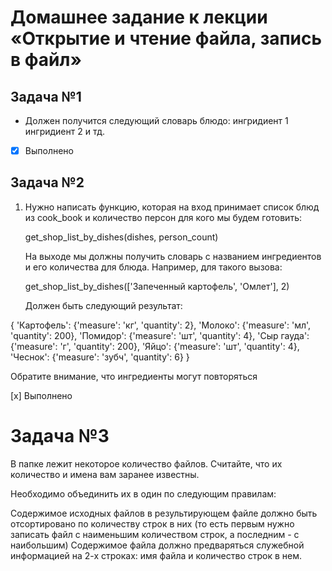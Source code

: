 # Домашнее задание к лекции «Открытие и чтение файла, запись в файл»

## Задача №1
* Должен получится следующий словарь 
блюдо: ингридиент 1
       ингридиент 2 и тд.

- [x] Выполнено

## Задача №2
1. Нужно написать функцию, которая на вход принимает список блюд из cook_book и количество персон для кого мы будем готовить:

    get_shop_list_by_dishes(dishes, person_count)

   На выходе мы должны получить словарь с названием ингредиентов и его количества для блюда. Например, для такого вызова:

    get_shop_list_by_dishes(['Запеченный картофель', 'Омлет'], 2)

   Должен быть следующий результат:

 {
  'Картофель': {'measure': 'кг', 'quantity': 2},
  'Молоко': {'measure': 'мл', 'quantity': 200},
  'Помидор': {'measure': 'шт', 'quantity': 4},
  'Сыр гауда': {'measure': 'г', 'quantity': 200},
  'Яйцо': {'measure': 'шт', 'quantity': 4},
  'Чеснок': {'measure': 'зубч', 'quantity': 6}
}

Обратите внимание, что ингредиенты могут повторяться

[x] Выполнено

# Задача №3

В папке лежит некоторое количество файлов. Считайте, что их количество и имена вам заранее известны.

Необходимо объединить их в один по следующим правилам:

Содержимое исходных файлов в результирующем файле должно быть отсортировано по количеству строк в них (то есть первым нужно записать файл с наименьшим количеством строк, а последним - с наибольшим)
Содержимое файла должно предваряться служебной информацией на 2-х строках: имя файла и количество строк в нем.
